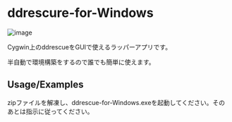 # ddrescure-for-Windows

![image](https://github.com/ToaRuGakusei/ddrescure-for-Windows/assets/79046275/676c567b-e4f1-46e9-b43d-f7e12983ae58)


Cygwin上のddrescueをGUIで使えるラッパーアプリです。

半自動で環境構築をするので誰でも簡単に使えます。




## Usage/Examples
zipファイルを解凍し、ddrescue-for-Windows.exeを起動してください。そのあとは指示に従ってください。


